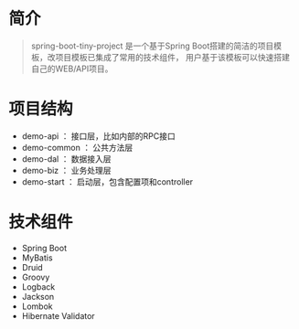 # 简介
> spring-boot-tiny-project 是一个基于Spring Boot搭建的简洁的项目模板，改项目模板已集成了常用的技术组件，
> 用户基于该模板可以快速搭建自己的WEB/API项目。

# 项目结构
+ demo-api     ： 接口层，比如内部的RPC接口
+ demo-common  ： 公共方法层
+ demo-dal     ： 数据接入层
+ demo-biz     ： 业务处理层
+ demo-start   ： 启动层，包含配置项和controller


# 技术组件
+ Spring Boot
+ MyBatis
+ Druid
+ Groovy
+ Logback
+ Jackson
+ Lombok
+ Hibernate Validator